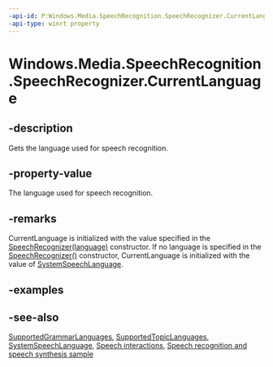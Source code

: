 ```yaml
---
-api-id: P:Windows.Media.SpeechRecognition.SpeechRecognizer.CurrentLanguage
-api-type: winrt property
---
```


<!-- Property syntax
public Windows.Globalization.Language CurrentLanguage { get; }
-->

# Windows.Media.SpeechRecognition.SpeechRecognizer.CurrentLanguage

## -description
Gets the language used for speech recognition.

## -property-value
The language used for speech recognition.

## -remarks
CurrentLanguage is initialized with the value specified in the [SpeechRecognizer(language)](speechrecognizer_speechrecognizer_938933992.md) constructor. If no language is specified in the [SpeechRecognizer()](speechrecognizer_speechrecognizer_1221375020.md) constructor, CurrentLanguage is initialized with the value of [SystemSpeechLanguage](speechrecognizer_systemspeechlanguage.md).


## -examples

## -see-also
[SupportedGrammarLanguages](speechrecognizer_supportedgrammarlanguages.md), [SupportedTopicLanguages](speechrecognizer_supportedtopiclanguages.md), [SystemSpeechLanguage](speechrecognizer_systemspeechlanguage.md), [Speech interactions](https://docs.microsoft.com/windows/uwp/input-and-devices/speech-interactions), [Speech recognition and speech synthesis sample](https://github.com/Microsoft/Windows-universal-samples/tree/master/Samples/SpeechRecognitionAndSynthesis)
